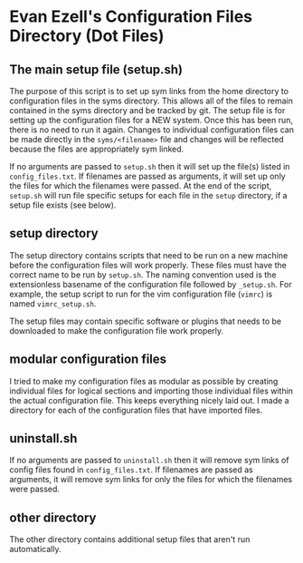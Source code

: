 # Evan Ezell's Configuration Files Directory (Dot Files)

## The main setup file (setup.sh)
The purpose of this script is to set up sym links from the home directory to
configuration files in the syms directory. This allows all of the files to
remain contained in the syms directory and be tracked by git. The setup file is
for setting up the configuration files for a NEW system. Once this has been
run, there is no need to run it again. Changes to individual configuration
files can be made directly in the `syms/<filename>` file and changes will be
reflected because the files are appropriately sym linked.

If no arguments are passed to `setup.sh` then it will set up the file(s) listed
in `config_files.txt`. If filenames are passed as arguments, it will set up
only the files for which the filenames were passed. At the end of the script,
`setup.sh` will run file specific setups for each file in the `setup`
directory, if a setup file exists (see below).

## setup directory
The setup directory contains scripts that need to be run on a new machine
before the configuration files will work properly. These files must have the
correct name to be run by `setup.sh`. The naming convention used is the
extensionless basename of the configuration file followed by `_setup.sh`. For
example, the setup script to run for the vim configuration file (`vimrc`) is
named `vimrc_setup.sh`.

The setup files may contain specific software or plugins that needs to be
downloaded to make the configuration file work properly.

## modular configuration files
I tried to make my configuration files as modular as possible by creating
individual files for logical sections and importing those individual files
within the actual configuration file. This keeps everything nicely laid out. I
made a directory for each of the configuration files that have imported files.

## uninstall.sh
If no arguments are passed to `uninstall.sh` then it will remove sym links of
config files found in `config_files.txt`. If filenames are passed as arguments,
it will remove sym links for only the files for which the filenames were
passed.

## other directory
The other directory contains additional setup files that aren't run
automatically.
